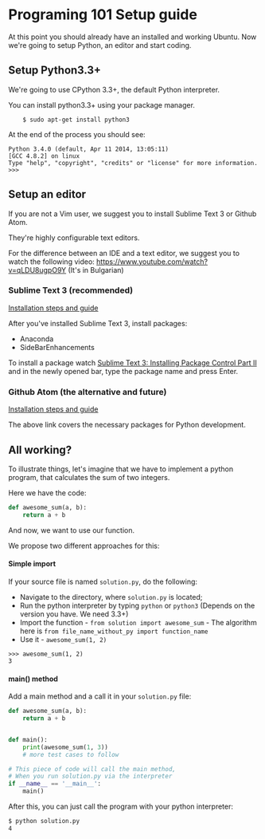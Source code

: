 # Programing 101 Setup guide

At this point you should already have an installed and working Ubuntu.
Now we're going to setup Python, an editor and start coding.


## Setup Python3.3+

We're going to use CPython 3.3+, the default Python interpreter.

You can install python3.3+ using your package manager.

```
	$ sudo apt-get install python3
```

At the end of the process you should see:
```
Python 3.4.0 (default, Apr 11 2014, 13:05:11)
[GCC 4.8.2] on linux
Type "help", "copyright", "credits" or "license" for more information.
>>>
```

## Setup an editor

If you are not a Vim user, we suggest you to install Sublime Text 3 or Github Atom.

They're highly configurable text editors.

For the difference between an IDE and a text editor, we suggest you to watch the following video: https://www.youtube.com/watch?v=qLDU8ugpO9Y (It's in Bulgarian)

### Sublime Text 3 (recommended)

[Installation steps and guide](http://scotch.io/bar-talk/the-complete-visual-guide-to-sublime-text-3-getting-started-and-keyboard-shortcuts)

After you've installed Sublime Text 3, install packages:
* Anaconda
* SideBarEnhancements

To install a package watch [Sublime Text 3: Installing Package Control Part II](https://www.youtube.com/watch?v=Y1f6BuSdP_c)
and in the newly opened bar, type the package name and press Enter.

### Github Atom (the alternative and future)

[Installation steps and guide](http://syndbg.github.io/atom-setting-up-for-python-development.html)

The above link covers the necessary packages for Python development.


## All working?

To illustrate things, let's imagine that we have to implement a python program,
 that calculates the sum of two integers.

Here we have the code:

```python
def awesome_sum(a, b):
    return a + b
```

And now, we want to use our function.

We propose two different approaches for this:

#### Simple import

If your source file is named `solution.py`, do the following:

* Navigate to the directory, where `solution.py` is located;
* Run the python interpreter by typing `python` or `python3` (Depends on the version you have. We need 3.3+)
* Import the function - `from solution import awesome_sum` - The algorithm here is `from file_name_without_py import function_name`
* Use it - `awesome_sum(1, 2)`

```
>>> awesome_sum(1, 2)
3
```

#### main() method

Add a main method and a call it in your `solution.py` file:

```python
def awesome_sum(a, b):
    return a + b


def main():
    print(awesome_sum(1, 3))
    # more test cases to follow

# This piece of code will call the main method,
# When you run solution.py via the interpreter
if __name__ == '__main__':
    main()
```

After this, you can just call the program with your python interpreter:

```bash
$ python solution.py
4
```
